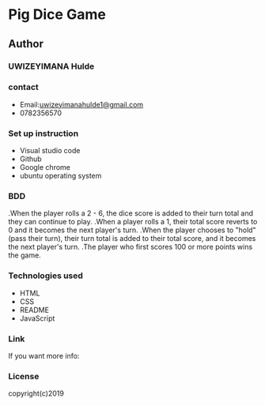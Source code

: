 # Pig Dice Game
## Author
### UWIZEYIMANA Hulde
### contact
* Email:uwizeyimanahulde1@gmail.com
* 0782356570
### Set up instruction
* Visual studio code
* Github
* Google chrome
* ubuntu operating system
### BDD
.When the player rolls a 2 - 6, the dice score is added to their turn total and they can continue to play.
.When a player rolls a 1, their total score reverts to 0 and it becomes the next player's turn.
.When the player chooses to "hold"(pass their turn), their turn total is added to their total score, and it becomes the next player's turn.
.The player who first scores 100 or more points wins the game.
### Technologies used
* HTML
* CSS
* README
* JavaScript
### Link 
If you want more info:
### License
copyright(c)2019



